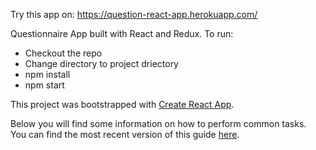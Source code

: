 Try this app on: https://question-react-app.herokuapp.com/

Questionnaire App built with React and Redux.
To run:
- Checkout the repo
- Change directory to project driectory
- npm install
- npm start


This project was bootstrapped with [Create React App](https://github.com/facebookincubator/create-react-app).

Below you will find some information on how to perform common tasks.<br>
You can find the most recent version of this guide [here](https://github.com/facebookincubator/create-react-app/blob/master/packages/react-scripts/template/README.md).
